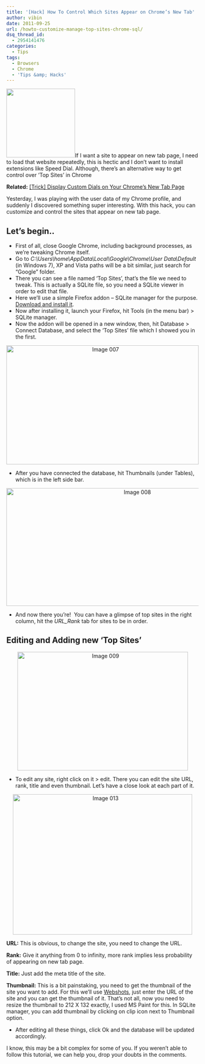 ```yaml
---
title: '[Hack] How To Control Which Sites Appear on Chrome’s New Tab'
author: vibin
date: 2011-09-25
url: /howto-customize-manage-top-sites-chrome-sql/
dsq_thread_id:
  - 2954141476
categories:
  - Tips
tags:
  - Browsers
  - Chrome
  - 'Tips &amp; Hacks'
---
```

<a href="http://devilsworkshop.org/chrome-updates-logo-adds-html5-speech-support/chrome_new_logo-png/" rel="attachment wp-att-39005"><img class="size-full wp-image-39005 alignright" title="Chrome_new_logo.png" src="http://cdn.devilsworkshop.org/files/2011/03/Chrome_new_logo.png" alt="" width="180" height="180" /></a>If I want a site to appear on new tab page, I need to load that website repeatedly, this is hectic and I don&#8217;t want to install extensions like Speed Dial. Although, there&#8217;s an alternative way to get control over &#8216;Top Sites&#8217; in Chrome

**Related:** [[Trick] Display Custom Dials on Your Chrome’s New Tab Page][1]

Yesterday, I was playing with the user data of my Chrome profile, and suddenly I discovered something super interesting. With this hack, you can customize and control the sites that appear on new tab page.

## Let’s begin..

  * First of all, close Google Chrome, including background processes, as we’re tweaking Chrome itself.
  * Go to *C:\Users\home\AppData\Local\Google\Chrome\User Data\Default* (in Windows 7), XP and Vista paths will be a bit similar, just search for “Google” folder.
  * There you can see a file named ‘Top Sites’, that’s the file we need to tweak. This is actually a SQLite file, so you need a SQLite viewer in order to edit that file.
  * Here we’ll use a simple Firefox addon – SQLite manager for the purpose. <a href="https://addons.mozilla.org/en-US/firefox/addon/sqlite-manager/" onclick="_gaq.push(['_trackEvent', 'outbound-article', 'https://addons.mozilla.org/en-US/firefox/addon/sqlite-manager/', 'Download and install it']);" target="_blank">Download and install it</a>.
  * Now after installing it, launch your Firefox, hit Tools (in the menu bar) > SQLite manager.
  * Now the addon will be opened in a new window, then, hit Database > Connect Database, and select the ‘Top Sites’ file which I showed you in the first.

<p style="text-align: center;">
  <a href="http://cdn.devilsworkshop.org/files/2011/09/Image-0071.png"><img class="aligncenter" style="background-image: none; padding-left: 0px; padding-right: 0px; display: inline; padding-top: 0px; border-style: initial; border-color: initial; border-width: 0px;" title="Image 007" src="http://cdn.devilsworkshop.org/files/2011/09/Image-007_thumb1.png" alt="Image 007" width="504" height="311" border="0" /></a>
</p>

  * After you have connected the database, hit Thumbnails (under Tables), which is in the left side bar.

<p style="text-align: center;">
  <a href="http://cdn.devilsworkshop.org/files/2011/09/Image-008.png"><img class="aligncenter" style="background-image: none; padding-left: 0px; padding-right: 0px; display: inline; padding-top: 0px; border-style: initial; border-color: initial; border-width: 0px;" title="Image 008" src="http://cdn.devilsworkshop.org/files/2011/09/Image-008_thumb.png" alt="Image 008" width="671" height="308" border="0" /></a>
</p>

  * And now there you’re!  You can have a glimpse of top sites in the right column, hit the *URL_Rank* tab for sites to be in order.

## Editing and Adding new ‘Top Sites’

<p style="text-align: center;">
  <a href="http://cdn.devilsworkshop.org/files/2011/09/Image-009.png"><img class="aligncenter" style="background-image: none; padding-left: 0px; padding-right: 0px; display: inline; padding-top: 0px; border-style: initial; border-color: initial; border-width: 0px;" title="Image 009" src="http://cdn.devilsworkshop.org/files/2011/09/Image-009_thumb.png" alt="Image 009" width="447" height="310" border="0" /></a>
</p>

  * To edit any site, right click on it > edit. There you can edit the site URL, rank, title and even thumbnail. Let’s have a close look at each part of it.

<p style="text-align: center;">
  <a href="http://cdn.devilsworkshop.org/files/2011/09/Image-0131.png"><img class="aligncenter" style="background-image: none; padding-left: 0px; padding-right: 0px; display: inline; padding-top: 0px; border-style: initial; border-color: initial; border-width: 0px;" title="Image 013" src="http://cdn.devilsworkshop.org/files/2011/09/Image-013_thumb1.png" alt="Image 013" width="470" height="367" border="0" /></a>
</p>

**URL:** This is obvious, to change the site, you need to change the URL.

**Rank:** Give it anything from 0 to infinity, more rank implies less probability of appearing on new tab page.

**Title:** Just add the meta title of the site.

**Thumbnail:** This is a bit painstaking, you need to get the thumbnail of the site you want to add. For this we’ll use <a href="http://www.webshotspro.com/" onclick="_gaq.push(['_trackEvent', 'outbound-article', 'http://www.webshotspro.com/', 'Webshots']);" target="_blank">Webshots</a>, just enter the URL of the site and you can get the thumbnail of it. That’s not all, now you need to resize the thumbnail to 212 X 132 exactly, I used MS Paint for this. In SQLite manager, you can add thumbnail by clicking on clip icon next to Thumbnail option.

  * After editing all these things, click Ok and the database will be updated accordingly.

I know, this may be a bit complex for some of you. If you weren’t able to follow this tutorial, we can help you, drop your doubts in the comments.

 [1]: http://devilsworkshop.org/trick-display-custom-dials-chromes-tab-page/
